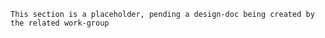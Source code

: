 ```admonish warning "Attention: Placeholder!"
This section is a placeholder, pending a design-doc being created by the related work-group
```
